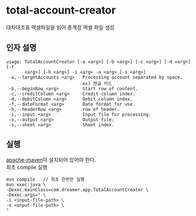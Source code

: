 # total-account-creator
대차대조표 엑셀파일을 읽어 총계정 엑셀 파일 생성

## 인자 설명
```
usage: TotalAccountCreator [-a <arg>] [-b <arg>] [-c <arg>] [-d <arg>] [-f
       <arg>] [-h <arg>] -i <arg> -o <arg> [-s <arg>]
 -a,--targetAccounts <arg>   Processing account separated by space.
                             ex) 현금 카드
 -b,--beginRow <arg>         Start row of content.
 -c,--creditColumn <arg>     Credit column index.
 -d,--debitColumn <arg>      Debit column index.
 -f,--dateFormat <arg>       Date format for use.
 -h,--headerRow <arg>        row of header.
 -i,--input <arg>            Input file for processing.
 -o,--output <arg>           Output file.
 -s,--sheet <arg>            Sheet index.
 ```

## 실행
[apache-maven](https://dlcdn.apache.org/maven/maven-3/3.8.6/binaries/apache-maven-3.8.6-bin.tar.gz)이 설치되어 있어야 한다.  
최초 compile 실행

```
mvn compile   // 최초 한번만 실행
mvn exec:java \
-Dexec.mainClass=com.dreamer.app.TotalAccountCreator \
-Dexec.args=" \
-i <input-file-path> \
-o <onput-file-path> \
"
```
